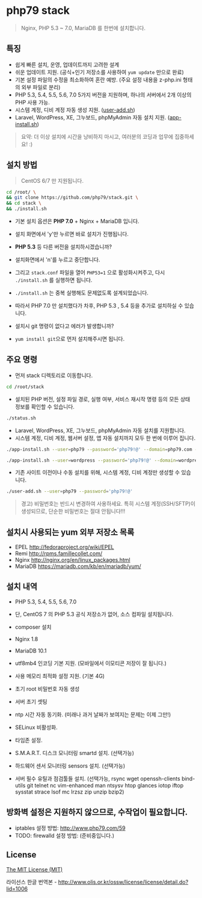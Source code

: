 # php79 stack

> Nginx, PHP 5.3 ~ 7.0, MariaDB 를 한번에 설치합니다.


## 특징

- 쉽게 빠른 설치, 운영, 업데이트까지 고려한 설계
- 쉬운 업데이트 지원.  (공식+인기 저장소를 사용하여 `yum update` 만으로 완료)
- 기본 설정 파일의 수정을 최소화하여 혼란 예방.  (주요 설정 내용을 z-php.ini 형태의 외부 파일로 분리)
- PHP 5.3, 5.4, 5.5, 5.6, 7.0 5가지 버전을 지원하며, 하나의 서버에서 2개 이상의 PHP 사용 가능.
- 시스템 계정, 디비 계정 자동 생성 지원.  ([user-add.sh](user-add.sh))
- Laravel, WordPress, XE, 그누보드, phpMyAdmin 자동 설치 지원.  ([app-install.sh](app-install.sh))

> 요약: 더 이상 설치에 시간을 낭비하지 마시고, 여러분의 코딩과 업무에 집중하세요! :)


## 설치 방법

> CentOS 6/7 만 지원됩니다.

```bash
cd /root/ \
&& git clone https://github.com/php79/stack.git \
&& cd stack \
&& ./install.sh
```

- 기본 설치 옵션은 **PHP 7.0** + Nginx + MariaDB 입니다.
 - 설치 화면에서 'y'만 누르면 바로 설치가 진행됩니다.

- **PHP 5.3** 등 다른 버전을 설치하시겠습니까?
 - 설치화면에서 'n'를 누르고 중단합니다.
 - 그리고 `stack.conf` 파일을 열어 `PHP53=1` 으로 활성화시켜주고, 다시 `./install.sh` 를 실행하면 됩니다.

- `./install.sh` 는 중복 실행해도 문제없도록 설계되었습니다.
 - 따라서 PHP 7.0 만 설치했다가 차후, PHP 5.3 , 5.4 등을 추가로 설치하실 수 있습니다.

- 설치시 git 명령이 없다고 에러가 발생합니까?
 -  `yum install git`으로 먼저 설치해주시면 됩니다.


## 주요 명령

- 먼저 stack 디렉토리로 이동합니다.

```bash
cd /root/stack
```

- 설치된 PHP 버전, 설정 파일 경로, 실행 여부, 서비스 재시작 명령 등의 모든 상태 정보를 확인할 수 있습니다.

```bash
./status.sh
```

- Laravel, WordPress, XE, 그누보드, phpMyAdmin 자동 설치를 지원합니다.
 - 시스템 계정, 디비 계정, 웹서버 설정, 앱 자동 설치까지 모두 한 번에 이루어 집니다.

```bash
./app-install.sh --user=php79 --password='php79!@' --domain=php79.com --app=laravel51 --php=70
```

```bash
./app-install.sh --user=wordpress --password='php79!@' --domain=wordpress.php79.com --app=wordpress --php=70
```

- 기존 사이트 이전이나 수동 설치를 위해, 시스템 계정, 디비 계정만 생성할 수 있습니다.

```bash
./user-add.sh --user=php79 --password='php79!@'
```

> 경고) 비밀번호는 반드시 변경하여 사용하세요.  특히 시스템 계정(SSH/SFTP)이 생성되므로, 단순한 비밀번호는 절대 안됩니다!!!


## 설치시 사용되는 yum 외부 저장소 목록

- EPEL    http://fedoraproject.org/wiki/EPEL
- Remi    http://rpms.famillecollet.com/
- Nginx   http://nginx.org/en/linux_packages.html
- MariaDB https://mariadb.com/kb/en/mariadb/yum/


## 설치 내역

- PHP 5.3, 5.4, 5.5, 5.6, 7.0
 - 단, CentOS 7 의 PHP 5.3 공식 저장소가 없어, 소스 컴파일 설치됩니다.
 - composer 설치

- Nginx 1.8


- MariaDB 10.1
 - utf8mb4 인코딩 기본 지원.  (모바일에서 이모티콘 저장이 잘 됩니다.)
 - 사용 메모리 최적화 설정 지원. (기본 4G)
 - 초기 root 비밀번호 자동 생성

- 서버 초기 셋팅
 - ntp 시간 자동 동기화.   (미래나 과거 날짜가 보여지는 문제는 이제 그만!)
 - SELinux 비활성화.
 - 타임존 설정.
 - S.M.A.R.T. 디스크 모니터링 smartd 설치. (선택가능)
 - 하드웨어 센서 모니터링 sensors 설치. (선택가능)
 - 서버 필수 유틸과 점검툴들 설치. (선택가능, rsync wget openssh-clients bind-utils git telnet nc vim-enhanced man
    ntsysv htop glances iotop iftop sysstat strace lsof mc lrzsz zip unzip bzip2)


## 방화벽 설정은 지원하지 않으므로, 수작업이 필요합니다.

- iptables 설정 방법: http://www.php79.com/59
- TODO: firewalld 설정 방법: (준비중입니다.)


## License

[The MIT License (MIT)](LICENSE.md)

라이선스 한글 번역본 - http://www.olis.or.kr/ossw/license/license/detail.do?lid=1006
